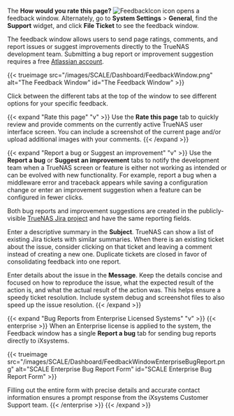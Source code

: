 &NewLine;

The **How would you rate this page?** ![FeedbackIcon](/images/SCALE/Dashboard/FeedbackIcon.png "Feedback Icon") icon opens a feedback window.
Alternately, go to **System Settings** > **General**, find the **Support** widget, and click **File Ticket** to see the feedback window.

The feedback window allows users to send page ratings, comments, and report issues or suggest improvements directly to the TrueNAS development team.
Submitting a bug report or improvement suggestion requires a free [Atlassian account](https://id.atlassian.com/signup).

{{< trueimage src="/images/SCALE/Dashboard/FeedbackWindow.png" alt="The Feedback Window" id="The Feedback Window" >}}

Click between the different tabs at the top of the window to see different options for your specific feedback.

{{< expand "Rate this page" "v" >}}
Use the **Rate this page** tab to quickly review and provide comments on the currently active TrueNAS user interface screen.
You can include a screenshot of the current page and/or upload additional images with your comments.
{{< /expand >}}

{{< expand "Report a bug or Suggest an improvement" "v" >}}
Use the **Report a bug** or **Suggest an improvement** tabs to notify the development team when a TrueNAS screen or feature is either not working as intended or can be evolved with new functionality.
For example, report a bug when a middleware error and traceback appears while saving a configuration change or enter an improvement suggestion when a feature can be configured in fewer clicks.

Both bug reports and improvement suggestions are created in the publicly-visible [TrueNAS Jira project](https://ixsystems.atlassian.net/jira/software/c/projects/NAS/) and have the same reporting fields.

Enter a descriptive summary in the **Subject**.
TrueNAS can show a list of existing Jira tickets with similar summaries.
When there is an existing ticket about the issue, consider clicking on that ticket and leaving a comment instead of creating a new one.
Duplicate tickets are closed in favor of consolidating feedback into one report.

Enter details about the issue in the **Message**.
Keep the details concise and focused on how to reproduce the issue, what the expected result of the action is, and what the actual result of the action was.
This helps ensure a speedy ticket resolution.
Include system debug and screenshot files to also speed up the issue resolution.
{{< /expand >}}

{{< expand "Bug Reports from Enterprise Licensed Systems" "v" >}}
{{< enterprise >}}
When an Enterprise license is applied to the system, the Feedback window has a single **Report a bug** tab for sending bug reports directly to iXsystems.

{{< trueimage src="/images/SCALE/Dashboard/FeedbackWindowEnterpriseBugReport.png" alt="SCALE Enterprise Bug Report Form" id="SCALE Enterprise Bug Report Form" >}}

Filling out the entire form with precise details and accurate contact information ensures a prompt response from the iXsystems Customer Support team.
{{< /enterprise >}}
{{< /expand >}}